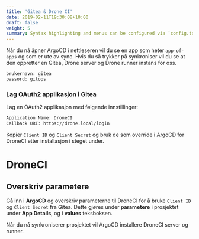 ```yaml
---
title: 'Gitea & Drone CI'
date: 2019-02-11T19:30:08+10:00
draft: false
weight: 5
summary: Syntax highlighting and menus can be configured via `config.toml`.
---
```


Når du nå åpner ArgoCD i nettleseren vil du se en app som heter `app-of-apps` og som er ute av sync. Hvis du så trykker på synkroniser vil du se at den oppretter en Gitea, Drone server og Drone runner instans for oss.


```bash
brukernavn: gitea
passord: gitops
```

### Lag OAuth2 applikasjon i Gitea

Lag en OAuth2 applikasjon med følgende innstillinger:
```bash
Application Name: DroneCI
Callback URI: https://drone.local/login
```

Kopier `Client ID` og `Client Secret` og bruk de som override i ArgoCD for DroneCI etter installasjon i steget under.

# DroneCI

## Overskriv parametere
Gå inn i **ArgoCD** og overskriv parameterne til DroneCI for å bruke `Client ID` og `Client Secret` fra Gitea. Dette gjøres under **parametere** i prosjektet under **App Details**, og i **values** teksboksen.

Når du nå synkroniserer prosjektet vil ArgoCD installere DroneCI server og runner.
